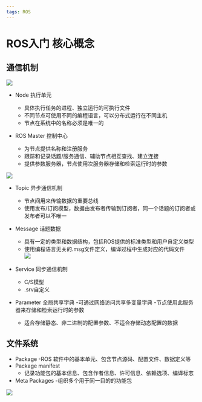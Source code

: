 ```yaml
---
tags: ROS 
---
```

# ROS入门 核心概念
## 通信机制
![](https://s2.loli.net/2022/01/07/sroQLGcUxOkvpfB.png)

- Node 执行单元
    - 具体执行任务的进程、独立运行的可执行文件
    - 不同节点可使用不同的编程语言，可以分布式运行在不同主机
    - 节点在系统中的名称必须是唯一的

- ROS Master 控制中心
    - 为节点提供名称和注册服务
    - 跟踪和记录话题/服务通信、辅助节点相互查找、建立连接
    - 提供参数服务器，节点使用次服务器存储和检索运行时的参数

![](https://s2.loli.net/2022/01/07/wuOmHE6aJVZrU8k.png)

- Topic 异步通信机制
    - 节点间用来传输数据的重要总线
    - 使用发布/订阅模型，数据由发布者传输到订阅者，同一个话题的订阅者或发布者可以不唯一

- Message 话题数据
    - 具有一定的类型和数据结构，包括ROS提供的标准类型和用户自定义类型
    - 使用编程语言无关的.msg文件定义，编译过程中生成对应的代码文件                
![](https://s2.loli.net/2022/01/07/sPjhxBVc3ZvlESe.png)

- Service 同步通信机制
    - C/S模型
    - .srv自定义

- Parameter 全局共享字典
    -可通过网络访问共享多变量字典
    -节点使用此服务器来存储和检索运行时的参数
    - 适合存储静态、非二进制的配置参数、不适合存储动态配置的数据

## 文件系统
- Package
    -ROS 软件中的基本单元、包含节点源码、配置文件、数据定义等
- Package manifest
    - 记录功能包的基本信息、包含作者信息、许可信息、依赖选项、编译标志
- Meta Packages
    -组织多个用于同一目的的功能包

![](https://s2.loli.net/2022/01/07/HC6MsZ5p8Rflwim.png)